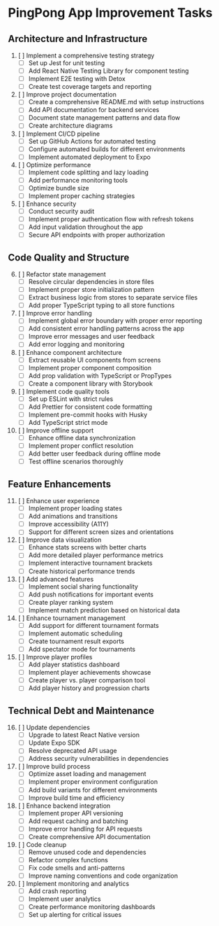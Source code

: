 # PingPong App Improvement Tasks

## Architecture and Infrastructure

1. [ ] Implement a comprehensive testing strategy
   - [ ] Set up Jest for unit testing
   - [ ] Add React Native Testing Library for component testing
   - [ ] Implement E2E testing with Detox
   - [ ] Create test coverage targets and reporting

2. [ ] Improve project documentation
   - [ ] Create a comprehensive README.md with setup instructions
   - [ ] Add API documentation for backend services
   - [ ] Document state management patterns and data flow
   - [ ] Create architecture diagrams

3. [ ] Implement CI/CD pipeline
   - [ ] Set up GitHub Actions for automated testing
   - [ ] Configure automated builds for different environments
   - [ ] Implement automated deployment to Expo

4. [ ] Optimize performance
   - [ ] Implement code splitting and lazy loading
   - [ ] Add performance monitoring tools
   - [ ] Optimize bundle size
   - [ ] Implement proper caching strategies

5. [ ] Enhance security
   - [ ] Conduct security audit
   - [ ] Implement proper authentication flow with refresh tokens
   - [ ] Add input validation throughout the app
   - [ ] Secure API endpoints with proper authorization

## Code Quality and Structure

6. [ ] Refactor state management
   - [ ] Resolve circular dependencies in store files
   - [ ] Implement proper store initialization pattern
   - [ ] Extract business logic from stores to separate service files
   - [ ] Add proper TypeScript typing to all store functions

7. [ ] Improve error handling
   - [ ] Implement global error boundary with proper error reporting
   - [ ] Add consistent error handling patterns across the app
   - [ ] Improve error messages and user feedback
   - [ ] Add error logging and monitoring

8. [ ] Enhance component architecture
   - [ ] Extract reusable UI components from screens
   - [ ] Implement proper component composition
   - [ ] Add prop validation with TypeScript or PropTypes
   - [ ] Create a component library with Storybook

9. [ ] Implement code quality tools
   - [ ] Set up ESLint with strict rules
   - [ ] Add Prettier for consistent code formatting
   - [ ] Implement pre-commit hooks with Husky
   - [ ] Add TypeScript strict mode

10. [ ] Improve offline support
    - [ ] Enhance offline data synchronization
    - [ ] Implement proper conflict resolution
    - [ ] Add better user feedback during offline mode
    - [ ] Test offline scenarios thoroughly

## Feature Enhancements

11. [ ] Enhance user experience
    - [ ] Implement proper loading states
    - [ ] Add animations and transitions
    - [ ] Improve accessibility (A11Y)
    - [ ] Support for different screen sizes and orientations

12. [ ] Improve data visualization
    - [ ] Enhance stats screens with better charts
    - [ ] Add more detailed player performance metrics
    - [ ] Implement interactive tournament brackets
    - [ ] Create historical performance trends

13. [ ] Add advanced features
    - [ ] Implement social sharing functionality
    - [ ] Add push notifications for important events
    - [ ] Create player ranking system
    - [ ] Implement match prediction based on historical data

14. [ ] Enhance tournament management
    - [ ] Add support for different tournament formats
    - [ ] Implement automatic scheduling
    - [ ] Create tournament result exports
    - [ ] Add spectator mode for tournaments

15. [ ] Improve player profiles
    - [ ] Add player statistics dashboard
    - [ ] Implement player achievements showcase
    - [ ] Create player vs. player comparison tool
    - [ ] Add player history and progression charts

## Technical Debt and Maintenance

16. [ ] Update dependencies
    - [ ] Upgrade to latest React Native version
    - [ ] Update Expo SDK
    - [ ] Resolve deprecated API usage
    - [ ] Address security vulnerabilities in dependencies

17. [ ] Improve build process
    - [ ] Optimize asset loading and management
    - [ ] Implement proper environment configuration
    - [ ] Add build variants for different environments
    - [ ] Improve build time and efficiency

18. [ ] Enhance backend integration
    - [ ] Implement proper API versioning
    - [ ] Add request caching and batching
    - [ ] Improve error handling for API requests
    - [ ] Create comprehensive API documentation

19. [ ] Code cleanup
    - [ ] Remove unused code and dependencies
    - [ ] Refactor complex functions
    - [ ] Fix code smells and anti-patterns
    - [ ] Improve naming conventions and code organization

20. [ ] Implement monitoring and analytics
    - [ ] Add crash reporting
    - [ ] Implement user analytics
    - [ ] Create performance monitoring dashboards
    - [ ] Set up alerting for critical issues
